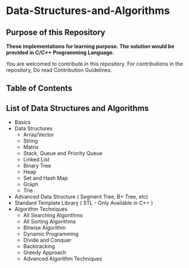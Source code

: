 # Data-Structures-and-Algorithms

## Purpose of this Repository

**These implementations for learning purpose. The solution would be provided in C/C++ Programming Language.**

You are welcomed to contribute in this repository. For contributions in the repository, Do read Contribution Guidelines.

## Table of Contents




## List of Data Structures and Algorithms

* Basics
* Data Structures
  * Array/Vector
  * String
  * Matrix
  * Stack, Queue and Priority Queue
  * Linked List
  * Binary Tree
  * Heap
  * Set and Hash Map
  * Graph
  * Trie
* Advanced Data Structure ( Segment Tree, B+ Tree, etc)
* Standard Template Library ( STL - Only Available in C++ )
* Algorithm Techniques
  * All Searching Algorithms
  * All Sorting Algorithms
  * Bitwise Algorithm
  * Dynamic Programming
  * Divide and Conquer
  * Backtracking
  * Greedy Approach
  * Advanced Algorithm Techniques
